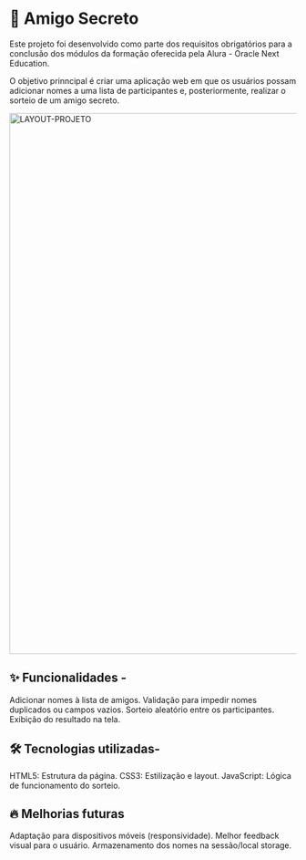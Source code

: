 # 🎁 Amigo Secreto
Este projeto foi desenvolvido como parte dos requisitos obrigatórios para a conclusão dos módulos da formação oferecida pela Alura - Oracle Next Education.

O objetivo prinncipal é criar uma aplicação web em que os usuários possam adicionar nomes a uma lista de participantes e, posteriormente, realizar o sorteio de um amigo secreto.

<img width="949" alt="LAYOUT-PROJETO" src="https://github.com/user-attachments/assets/ab617989-fb67-4b53-af42-6c5ec96ce44f" />

## ✨ Funcionalidades - 
Adicionar nomes à lista de amigos.
Validação para impedir nomes duplicados ou campos vazios.
Sorteio aleatório entre os participantes.
Exibição do resultado na tela.

## 🛠️ Tecnologias utilizadas-
HTML5: Estrutura da página.
CSS3: Estilização e layout.
JavaScript: Lógica de funcionamento do sorteio.

## 🔥 Melhorias futuras
Adaptação para dispositivos móveis (responsividade).
Melhor feedback visual para o usuário.
Armazenamento dos nomes na sessão/local storage.
